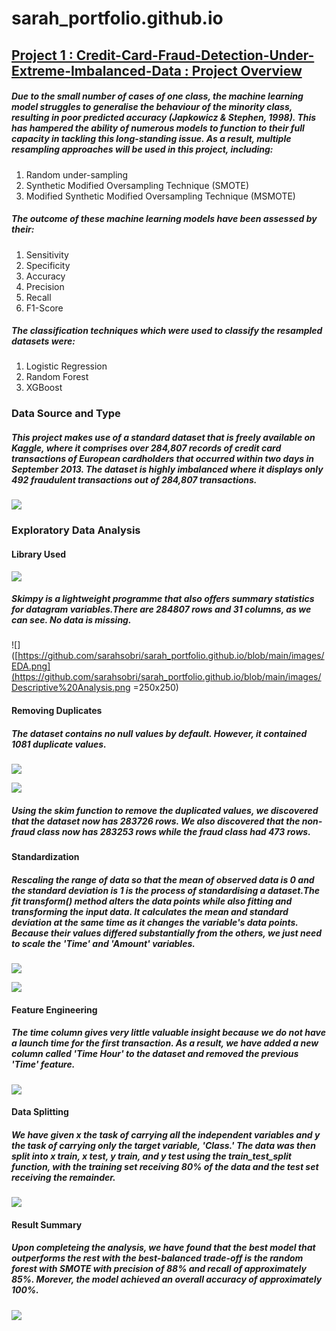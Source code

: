 # sarah_portfolio.github.io

## [Project 1 : Credit-Card-Fraud-Detection-Under-Extreme-Imbalanced-Data : Project Overview](https://github.com/sarahsobri/Credit-Card-Fraud-Detection-Under-Extreme-Imbalanced-Data)

##### Due to the small number of cases of one class, the machine learning model struggles to generalise the behaviour of the minority class, resulting in poor predicted accuracy (Japkowicz & Stephen, 1998). This has hampered the ability of numerous models to function to their full capacity in tackling this long-standing issue. As a result, multiple resampling approaches will be used in this project, including:

1. Random under-sampling
2. Synthetic Modified Oversampling Technique (SMOTE) 
3. Modified Synthetic Modified Oversampling Technique (MSMOTE) 

##### The outcome of these machine learning models have been assessed by their:
1. Sensitivity 
2. Specificity
3. Accuracy
4. Precision
5. Recall
6. F1-Score

##### The classification techniques which were used to classify the resampled datasets were:
1. Logistic Regression
2. Random Forest
3. XGBoost

### Data Source and Type

##### This project makes use of a standard dataset that is freely available on Kaggle, where it comprises over 284,807 records of credit card transactions of European cardholders that occurred within two days in September 2013. The dataset is highly imbalanced where it displays only 492 fraudulent transactions out of 284,807 transactions.

![](https://github.com/sarahsobri/sarah_portfolio.github.io/blob/main/images/Imbalanced%20dataset.png)

### Exploratory Data Analysis
#### Library Used

![](https://github.com/sarahsobri/sarah_portfolio.github.io/blob/main/images/EDA.png)

##### Skimpy is a lightweight programme that also offers summary statistics for datagram variables.There are 284807 rows and 31 columns, as we can see. No data is missing.   

![]([https://github.com/sarahsobri/sarah_portfolio.github.io/blob/main/images/EDA.png](https://github.com/sarahsobri/sarah_portfolio.github.io/blob/main/images/Descriptive%20Analysis.png =250x250)

#### Removing Duplicates

##### The dataset contains no null values by default. However, it contained 1081 duplicate values. 

![](https://github.com/sarahsobri/sarah_portfolio.github.io/blob/main/images/Remove%20duplicates.png)

![](https://github.com/sarahsobri/sarah_portfolio.github.io/blob/main/images/Data%20summary%20after%20removing%20duplicates.png)

##### Using the skim function to remove the duplicated values, we discovered that the dataset now has 283726 rows. We also discovered that the non-fraud class now has 283253 rows while the fraud class had 473 rows.

#### Standardization 

##### Rescaling the range of data so that the mean of observed data is 0 and the standard deviation is 1 is the process of standardising a dataset.The fit transform() method alters the data points while also fitting and transforming the input data. It calculates the mean and standard deviation at the same time as it changes the variable's data points. Because their values differed substantially from the others, we just need to scale the 'Time' and 'Amount' variables.

![](https://github.com/sarahsobri/sarah_portfolio.github.io/blob/main/images/Standardisation.png)

![](https://github.com/sarahsobri/sarah_portfolio.github.io/blob/main/images/Standardisation%202.png)

#### Feature Engineering

##### The time column gives very little valuable insight because we do not have a launch time for the first transaction. As a result, we have added a new column called 'Time Hour' to the dataset and removed the previous 'Time' feature.

![](https://github.com/sarahsobri/sarah_portfolio.github.io/blob/main/images/Feature%20Engineering.png)

#### Data Splitting

##### We have given x the task of carrying all the independent variables and y the task of carrying only the target variable, 'Class.' The data was then split into x train, x test, y train, and y test using the train_test_split function, with the training set receiving 80% of the data and the test set receiving the remainder.

![](https://github.com/sarahsobri/sarah_portfolio.github.io/blob/main/images/Data%20Splitting.png)

#### Result Summary

##### Upon completeing the analysis, we have found that the best model that outperforms the rest with the best-balanced trade-off is the random forest with SMOTE with precision of 88% and recall of approximately 85%. Morever, the model achieved an overall accuracy of approximately 100%. 

![](https://github.com/sarahsobri/sarah_portfolio.github.io/blob/main/images/Final%20Result.png)






